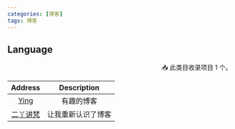 ```yaml
---
categories: [博客]
tags: 博客
---
```




## Language

<p align="right">
📥 此类目收录项目 1 个。
</p>

|             Address              | Description |
|:--------------------------------:|:-----------:|
|   [Ying](https://izualzhy.cn/)   |    有趣的博客    |
| [二丫讲梵](https://wiki.eryajf.net/) |  让我重新认识了博客  |




